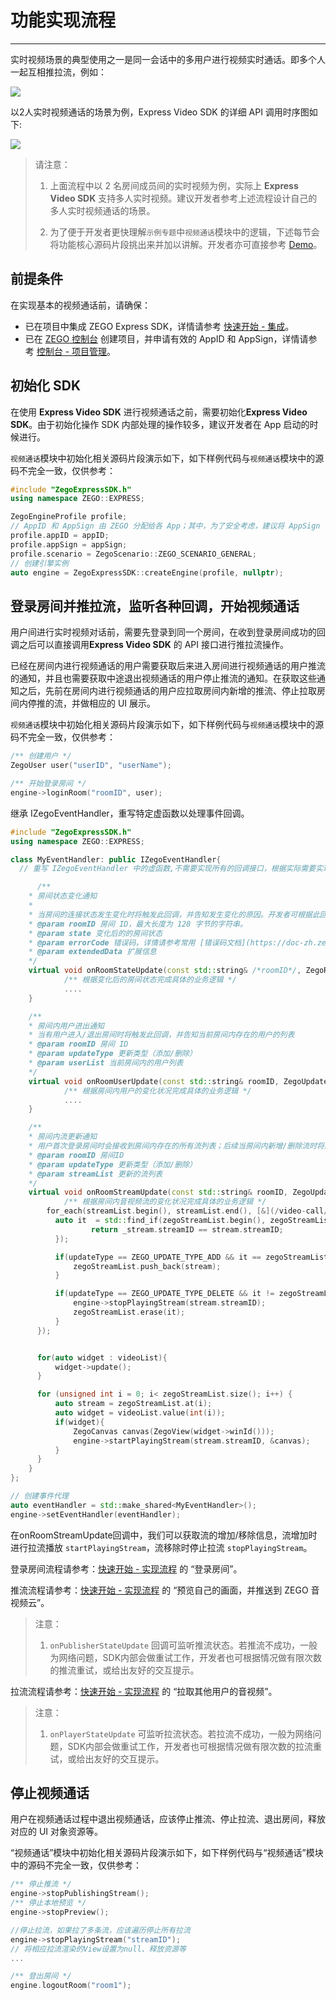 # 功能实现流程

- - -

实时视频场景的典型使用之一是同一会话中的多用户进行视频实时通话。即多个人一起互相推拉流，例如：

<Frame width="512" height="auto" caption=""><img src="https://doc-media.zego.im/sdk-doc/Pics/Android/ZegoLiveRoom/videoCommunicationSample.png" /></Frame>

以2人实时视频通话的场景为例，Express Video SDK 的详细 API 调用时序图如下:

<Frame width="512" height="auto" caption=""><img src="https://doc-media.zego.im/sdk-doc/Pics/Common/ZegoExpressEngine/video call.png" /></Frame>

> 请注意：
>
> 1. 上面流程中以 2 名房间成员间的实时视频为例，实际上 **Express Video SDK** 支持多人实时视频。建议开发者参考上述流程设计自己的多人实时视频通话的场景。
>
> 2. 为了便于开发者更快理解`示例专题`中`视频通话`模块中的逻辑，下述每节会将功能核心源码片段挑出来并加以讲解。开发者亦可直接参考 [Demo](/video-call/run-example-code/windows)。

## 前提条件

在实现基本的视频通话前，请确保：

- 已在项目中集成 ZEGO Express SDK，详情请参考 [快速开始 - 集成](!Integration/SDK_Integration)。
- 已在 [ZEGO 控制台](https://console.zego.im) 创建项目，并申请有效的 AppID 和 AppSign，详情请参考 [控制台 - 项目管理](/console/project-info)。



## 初始化 SDK

在使用 **Express Video SDK** 进行视频通话之前，需要初始化**Express Video SDK**。由于初始化操作 SDK 内部处理的操作较多，建议开发者在 App 启动的时候进行。

`视频通话`模块中初始化相关源码片段演示如下，如下样例代码与`视频通话`模块中的源码不完全一致，仅供参考：

```cpp
#include "ZegoExpressSDK.h"
using namespace ZEGO::EXPRESS;

ZegoEngineProfile profile;
// AppID 和 AppSign 由 ZEGO 分配给各 App；其中，为了安全考虑，建议将 AppSign 存储在 App 的业务后台，需要使用时从后台获取
profile.appID = appID;
profile.appSign = appSign;
profile.scenario = ZegoScenario::ZEGO_SCENARIO_GENERAL;
// 创建引擎实例
auto engine = ZegoExpressSDK::createEngine(profile, nullptr);
```


## 登录房间并推拉流，监听各种回调，开始视频通话

用户间进行实时视频对话前，需要先登录到同一个房间，在收到登录房间成功的回调之后可以直接调用**Express Video SDK** 的 API 接口进行推拉流操作。

已经在房间内进行视频通话的用户需要获取后来进入房间进行视频通话的用户推流的通知，并且也需要获取中途退出视频通话的用户停止推流的通知。在获取这些通知之后，先前在房间内进行视频通话的用户应拉取房间内新增的推流、停止拉取房间内停推的流，并做相应的 UI 展示。

`视频通话`模块中初始化相关源码片段演示如下，如下样例代码与`视频通话`模块中的源码不完全一致，仅供参考：

```cpp
/** 创建用户 */
ZegoUser user("userID", "userName");

/** 开始登录房间 */
engine->loginRoom("roomID", user);
```

继承 IZegoEventHandler，重写特定虚函数以处理事件回调。

```cpp
#include "ZegoExpressSDK.h"
using namespace ZEGO::EXPRESS;

class MyEventHandler: public IZegoEventHandler{
  // 重写 IZegoEventHandler 中的虚函数,不需要实现所有的回调接口，根据实际需要实现其中的某些回调方法。

      /**
    * 房间状态变化通知
    *
    * 当房间的连接状态发生变化时将触发此回调，并告知发生变化的原因。开发者可根据此回调来判断当前用户在房间的状态，若长时间处于正在请求连接状态，一般情况大概率是因为用户端网络不稳定导致。
    * @param roomID 房间 ID，最大长度为 128 字节的字符串。
    * @param state 变化后的的房间状态
    * @param errorCode 错误码，详情请参考常用 [错误码文档](https://doc-zh.zego.im/zh/4572.html)
    * @param extendedData 扩展信息
    */
    virtual void onRoomStateUpdate(const std::string& /*roomID*/, ZegoRoomState /*state*/, int /*errorCode*/, const std::string& /*extendedData*/) {
            /** 根据变化后的房间状态完成具体的业务逻辑 */
            ....
    }

    /**
    * 房间内用户进出通知
    * 当有用户进入/退出房间时将触发此回调，并告知当前房间内存在的用户的列表
    * @param roomID 房间 ID
    * @param updateType 更新类型（添加/删除）
    * @param userList 当前房间内的用户列表
    */
    virtual void onRoomUserUpdate(const std::string& roomID, ZegoUpdateType updateType, const std::vector<ZegoUser>& userList) {
            /** 根据房间内用户的变化状况完成具体的业务逻辑 */
            ....
    }

    /**
    * 房间内流更新通知
    * 用户首次登录房间时会接收到房间内存在的所有流列表；后续当房间内新增/删除流时将触发此回调通知变更的流列表
    * @param roomID 房间ID
    * @param updateType 更新类型（添加/删除）
    * @param streamList 更新的流列表
    */
    virtual void onRoomStreamUpdate(const std::string& roomID, ZegoUpdateType updateType, const std::vector<ZegoStream>& streamList) {
            /** 根据房间内音视频流的变化状况完成具体的业务逻辑 */
        for_each(streamList.begin(), streamList.end(), [&](/video-call/implement/zegostream-stream){
          auto it  = std::find_if(zegoStreamList.begin(), zegoStreamList.end(), [&](/video-call/implement/zegostream-const-&_stream){
                  return _stream.streamID == stream.streamID;
          });

          if(updateType == ZEGO_UPDATE_TYPE_ADD && it == zegoStreamList.end()){
              zegoStreamList.push_back(stream);
          }

          if(updateType == ZEGO_UPDATE_TYPE_DELETE && it != zegoStreamList.end()){
              engine->stopPlayingStream(stream.streamID);
              zegoStreamList.erase(it);
          }
      });


      for(auto widget : videoList){
          widget->update();
      }

      for (unsigned int i = 0; i< zegoStreamList.size(); i++) {
          auto stream = zegoStreamList.at(i);
          auto widget = videoList.value(int(i));
          if(widget){
              ZegoCanvas canvas(ZegoView(widget->winId()));
              engine->startPlayingStream(stream.streamID, &canvas);
          }
      }
    }
};

// 创建事件代理
auto eventHandler = std::make_shared<MyEventHandler>();
engine->setEventHandler(eventHandler);
```



在onRoomStreamUpdate回调中，我们可以获取流的增加/移除信息，流增加时进行拉流播放 `startPlayingStream`，流移除时停止拉流 `stopPlayingStream`。

登录房间流程请参考：[快速开始 - 实现流程](/real-time-video-windows-cpp/quick-start/implementing-video-call#2-登录房间) 的 “登录房间”。  

推流流程请参考：[快速开始 - 实现流程](/real-time-video-windows-cpp/quick-start/implementing-video-call#3-预览自己的画面并推送到-zego-音视频云) 的 “预览自己的画面，并推送到 ZEGO 音视频云”。 


> 注意：
>
> 1. `onPublisherStateUpdate` 回调可监听推流状态。若推流不成功，一般为网络问题，SDK内部会做重试工作，开发者也可根据情况做有限次数的推流重试，或给出友好的交互提示。

拉流流程请参考：[快速开始 - 实现流程](/real-time-video-windows-cpp/quick-start/implementing-video-call#4-拉取其他用户的音视频) 的 “拉取其他用户的音视频”。

> 注意：
>
> 1. `onPlayerStateUpdate` 可监听拉流状态。若拉流不成功，一般为网络问题，SDK内部会做重试工作，开发者也可根据情况做有限次数的拉流重试，或给出友好的交互提示。

## 停止视频通话

用户在视频通话过程中退出视频通话，应该停止推流、停止拉流、退出房间，释放对应的 UI 对象资源等。

“视频通话”模块中初始化相关源码片段演示如下，如下样例代码与“视频通话”模块中的源码不完全一致，仅供参考：

```cpp
/** 停止推流 */
engine->stopPublishingStream();
/** 停止本地预览 */
engine->stopPreview();

//停止拉流，如果拉了多条流，应该遍历停止所有拉流
engine->stopPlayingStream("streamID");
// 将相应拉流渲染的View设置为null、释放资源等
...

/** 登出房间 */
engine.logoutRoom("room1");
```
